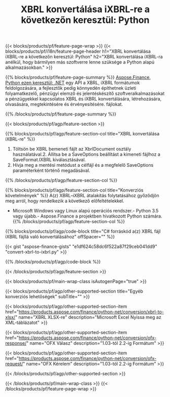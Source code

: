 ﻿---
title: "XBRL konvertálása iXBRL-re a következőn keresztül: Python"
description: Mintakód a(z) XBRL–iXBRL Python konverzióhoz. Használjon API példakódot a XBRL fájlok kötegelt iXBRL konvertálásához a Python alapú alkalmazásokban. 
url: /hu/python-net/conversion/xbrl-to-ixbrl/
family: finance
platformtag: python
feature: convert
informat: XBRL
outformat: iXBRL
otherformats: XLSX
---
{{< blocks/products/pf/feature-page-wrap >}}
{{< blocks/products/pf/i18n/feature-page-header h1="XBRL konvertálása iXBRL-re a következőn keresztül: Python" h2="XBRL konvertálása iXBRL-ra anélkül, hogy bármilyen más szoftverre lenne szüksége a Python alapú alkalmazásokban." >}}

{{% blocks/products/pf/feature-page-summary %}}
[Aspose.Finance, Python ezen keresztül: .NET](https://products.aspose.com/finance/python-net/) egy API a XBRL, iXBRL formátumok feldolgozására, a fejlesztők pedig könnyedén építhetnek üzleti folyamatkezelő, pénzügyi elemző és jelentéskészítő szoftveralkalmazásokat a pénzügyekkel kapcsolatos XBRL és iXBRL konvertálására, létrehozására, olvasására, megtekintésére és érvényesítésére. fájlokat. 

{{% /blocks/products/pf/feature-page-summary %}}

{{< blocks/products/pf/agp/feature-section >}}

{{% blocks/products/pf/agp/feature-section-col title="XBRL konvertálása iXBRL-re" %}}
1. Töltsön be XBRL bemeneti fájlt az XbrlDocument osztály használatával.2. Állítsa be a SaveOptions beállítást a kimeneti fájlhoz a SaveFormat.IXBRL kiválasztásával.
3. Hívja meg a mentési metódust a célfájl és a megfelelő SaveOptions paraméterként történő megadásával.

{{% /blocks/products/pf/agp/feature-section-col %}}

{{% blocks/products/pf/agp/feature-section-col title="Konverziós követelmények" %}}
A(z) XBRL–iXBRL átalakítás folytatásához győződjön meg arról, hogy rendelkezik a következő előfeltételekkel. 
- Microsoft Windows vagy Linux alapú operációs rendszer.- Python 3.5 vagy újabb.- Aspose.Finance a projektben hivatkozott Python számára.{{% /blocks/products/pf/agp/feature-section-col %}}

{{% blocks/products/pf/agp/code-block title="C# forráskód a(z) XBRL fájl iXBRL fájllá való konvertálásához" offSpacer="" %}}

{{< gist "aspose-finance-gists" "e1df624c58dc6f522a87f29ceb041dd9" "convert-xbrl-to-ixbrl.py" >}}

{{% /blocks/products/pf/agp/code-block %}}

{{< /blocks/products/pf/agp/feature-section >}}

{{< blocks/products/pf/main-wrap-class isAutogenPage="true" >}}

{{< blocks/products/pf/agp/other-supported-section title="Egyéb konverziós lehetőségek" subTitle="" >}}

{{< blocks/products/pf/agp/other-supported-section-item href="https://products.aspose.com/finance/python-net/conversion/xbrl-to-xlsx/" name="XBRL XLSX-re" description="Microsoft Excel Nyissa meg az XML-táblázatot" >}}

{{< blocks/products/pf/agp/other-supported-section-item href="https://products.aspose.com/finance/python-net/conversion/ofx-response/" name="OFX Válasz" description="1.03-tól 2.2-ig Formátum" >}}

{{< blocks/products/pf/agp/other-supported-section-item href="https://products.aspose.com/finance/python-net/conversion/ofx-request/" name="OFX Kérelem" description="1.03-tól 2.2-ig Formátum" >}}

{{< /blocks/products/pf/agp/other-supported-section >}}

{{< /blocks/products/pf/main-wrap-class >}}
{{< /blocks/products/pf/feature-page-wrap >}}
